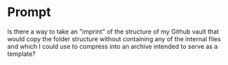 # Prompt

Is there a way to take an "imprint" of the structure of my Github vault that would copy the folder structure without containing any of the internal files and which I could use to compress into an archive intended to serve as a template?

